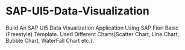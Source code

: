 # SAP-UI5-Data-Visualization
Build An SAP UI5 Data Visualization Application Using SAP Fiori Basic (Freestyle) Template. Used Different Charts(Scatter Chart, Line Chart, Bubble Chart, WaterFall Chart etc.).
